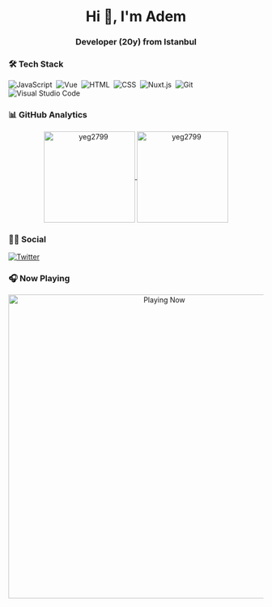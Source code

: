 <h1 align="center">Hi 👋, I'm Adem</h1>
<h3 align="center">Developer (20y) from Istanbul</h3>


### 🛠 Tech Stack
![JavaScript](https://img.shields.io/badge/-JavaScript-05122A?style=flat&logo=javascript)&nbsp;
![Vue](https://img.shields.io/badge/-Vue-05122A?style=flat&logo=vue.js)&nbsp;
![HTML](https://img.shields.io/badge/-HTML-05122A?style=flat&logo=HTML5&logoColor=E34F26)&nbsp;
![CSS](https://img.shields.io/badge/-CSS-05122A?style=flat&logo=CSS3&logoColor=239120)&nbsp;
![Nuxt.js](https://img.shields.io/badge/nuxt.js-05122A?style=flat&logo=nuxt.js)&nbsp;
![Git](https://img.shields.io/badge/-Git-05122A?style=flat&logo=git)&nbsp;
![Visual Studio Code](https://img.shields.io/badge/-Visual%20Studio%20Code-05122A?style=flat&logo=visual-studio-code&logoColor=007ACC)&nbsp;


### 📊 GitHub Analytics

<p align="center">
<a href="https://github.com/Adem68">
  <img height="180em" align="center" src="https://github-readme-stats.vercel.app/api?username=yeg2799&show_icons=true&locale=en&theme=algolia&include_all_commits=true&count_private=true" alt="yeg2799"/>
  <img height="180em" align="center" src="https://github-readme-stats.vercel.app/api/top-langs?username=yeg2799&show_icons=true&locale=en&layout=compact&langs_count=8&theme=algolia" alt="yeg2799"/>
</a>
</p>

### 🤝🏻 Social

<p align="left">
<a href="https://twitter.com/emrex99" target="blank"><img align="center" src="https://img.shields.io/badge/Twitter-1DA1F2?style=flat&logo=twitter&logoColor=white" alt="Twitter" /></a>


### 🎧 Now Playing

[<p align="center"> <img src="https://spotify-readme-stat.vercel.app/api/run-spotify-status" alt="Playing Now" width="600" /></p>](https://open.spotify.com/user/q55sdvs5mwxpk498m4ufydwq7)
